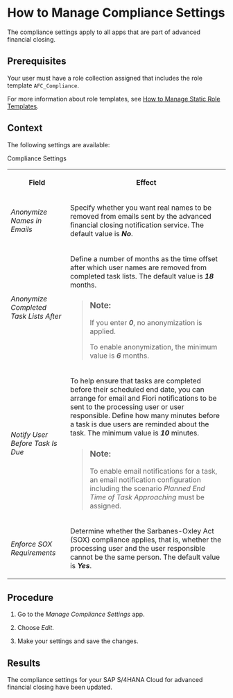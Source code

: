 <!-- loio835ce12f7d4f4e8cab5df36537aea3c1 -->

# How to Manage Compliance Settings

The compliance settings apply to all apps that are part of advanced financial closing.



<a name="loio835ce12f7d4f4e8cab5df36537aea3c1__prereq_bxw_m3y_rjb"/>

## Prerequisites

Your user must have a role collection assigned that includes the role template `AFC_Compliance`.

For more information about role templates, see [How to Manage Static Role Templates](../User_Management/How_to_Manage_Static_Role_Templates_0cca34d.md).



## Context

The following settings are available:

<a name="loio835ce12f7d4f4e8cab5df36537aea3c1__d15e1092"/>Compliance Settings


<table>
<tr>
<th>

Field



</th>
<th>

Effect



</th>
</tr>
<tr>
<td>

*Anonymize Names in Emails*



</td>
<td>

Specify whether you want real names to be removed from emails sent by the advanced financial closing notification service. The default value is ***No***.



</td>
</tr>
<tr>
<td>

*Anonymize Completed Task Lists After*



</td>
<td>

Define a number of months as the time offset after which user names are removed from completed task lists. The default value is ***18*** months.

> ### Note:  
> If you enter ***0***, no anonymization is applied.
> 
> To enable anonymization, the minimum value is ***6*** months.



</td>
</tr>
<tr>
<td>

*Notify User Before Task Is Due*



</td>
<td>

To help ensure that tasks are completed before their scheduled end date, you can arrange for email and Fiori notifications to be sent to the processing user or user responsible. Define how many minutes before a task is due users are reminded about the task. The minimum value is ***10*** minutes.

> ### Note:  
> To enable email notifications for a task, an email notification configuration including the scenario *Planned End Time of Task Approaching* must be assigned.



</td>
</tr>
<tr>
<td>

*Enforce SOX Requirements*



</td>
<td>

Determine whether the Sarbanes-Oxley Act \(SOX\) compliance applies, that is, whether the processing user and the user responsible cannot be the same person. The default value is ***Yes***.



</td>
</tr>
</table>



## Procedure

1.  Go to the *Manage Compliance Settings* app.

2.  Choose *Edit*.

3.  Make your settings and save the changes.




<a name="loio835ce12f7d4f4e8cab5df36537aea3c1__result_ofp_5nt_3mb"/>

## Results

The compliance settings for your SAP S/4HANA Cloud for advanced financial closing have been updated.

